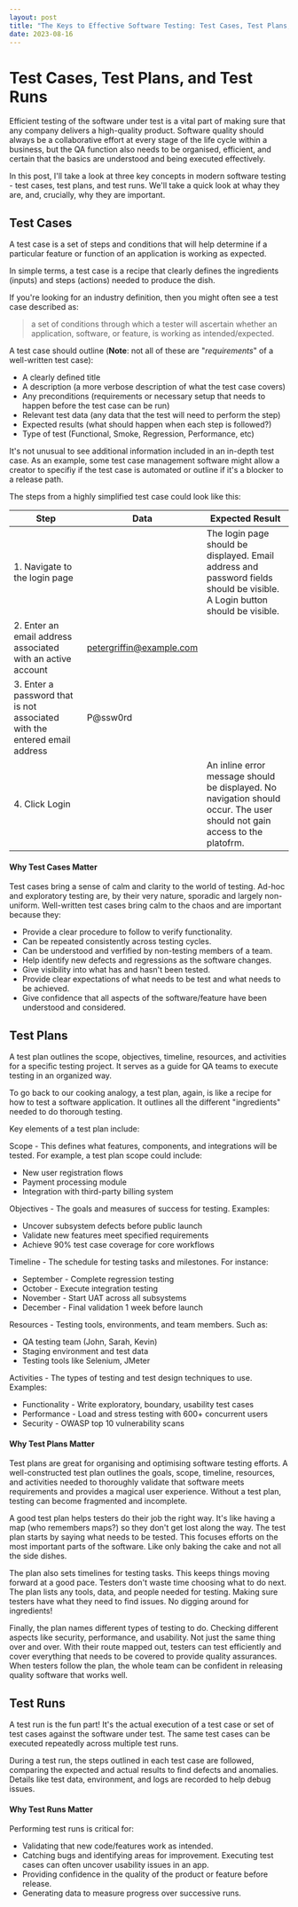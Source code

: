 ```yaml
---
layout: post
title: "The Keys to Effective Software Testing: Test Cases, Test Plans, and Test Runs"
date: 2023-08-16
---
```


# Test Cases, Test Plans, and Test Runs

Efficient testing of the software under test is a vital part of making sure that any company delivers a high-quality product. Software quality should always be a collaborative effort at every stage of the life cycle within a business, but the QA function also needs to be organised, efficient, and certain that the basics are understood and being executed effectively. 

In this post, I'll take a look at three key concepts in modern software testing - test cases, test plans, and test runs. We'll take a quick look at whay they are, and, crucially, why they are important. 

## Test Cases

A test case is a set of steps and conditions that will help determine if a particular feature or function of an application is working as expected.

In simple terms, a test case is a recipe that clearly defines the ingredients (inputs) and steps (actions) needed to produce the dish.

If you're looking for an industry definition, then you might often see a test case described as:

> a set of conditions through which a tester will ascertain whether an application, software, or feature, is working as intended/expected.

A test case should outline (**Note**: not all of these are "*requirements*" of a well-written test case):

- A clearly defined title
- A description (a more verbose description of what the test case covers)
- Any preconditions (requirements or necessary setup that needs to happen before the test case can be run)
- Relevant test data (any data that the test will need to perform the step)
- Expected results (what should happen when each step is followed?)
- Type of test (Functional, Smoke, Regression, Performance, etc)

It's not unusual to see additional information included in an in-depth test case. As an example, some test case management software might allow a creator to specifiy if the test case is automated or outline if it's a blocker to a release path.

The steps from a highly simplified test case could look like this:

| Step | Data | Expected Result |
| -----|------|-----------------|
| 1. Navigate to the login page |  | The login page should be displayed. Email address and password fields should be visible. A Login button should be visible. |
| 2. Enter an email address associated with an active account | petergriffin@example.com | |
| 3. Enter a password that is not associated with the entered email address | P@ssw0rd | | 
| 4. Click Login | | An inline error message should be displayed. No navigation should occur. The user should not gain access to the platofrm. | 

#### Why Test Cases Matter

Test cases bring a sense of calm and clarity to the world of testing. Ad-hoc and exploratory testing are, by their very nature, sporadic and largely non-uniform. Well-written test cases bring calm to the chaos and are important because they:

- Provide a clear procedure to follow to verify functionality.
- Can be repeated consistently across testing cycles.
- Can be understood and verfified by non-testing members of a team.
- Help identify new defects and regressions as the software changes.
- Give visibility into what has and hasn't been tested.
- Provide clear expectations of what needs to be test and what needs to be achieved.
- Give confidence that all aspects of the software/feature have been understood and considered. 

## Test Plans

A test plan outlines the scope, objectives, timeline, resources, and activities for a specific testing project. It serves as a guide for QA teams to execute testing in an organized way.

To go back to our cooking analogy, a test plan, again, is like a recipe for how to test a software application. It outlines all the different "ingredients" needed to do thorough testing.

Key elements of a test plan include:

Scope - This defines what features, components, and integrations will be tested. For example, a test plan scope could include:

- New user registration flows
- Payment processing module
- Integration with third-party billing system

Objectives - The goals and measures of success for testing. Examples:

- Uncover subsystem defects before public launch
- Validate new features meet specified requirements
- Achieve 90% test case coverage for core workflows

Timeline - The schedule for testing tasks and milestones. For instance:

- September - Complete regression testing
- October - Execute integration testing
- November - Start UAT across all subsystems
- December - Final validation 1 week before launch

Resources - Testing tools, environments, and team members. Such as:

- QA testing team (John, Sarah, Kevin)
- Staging environment and test data
- Testing tools like Selenium, JMeter

Activities - The types of testing and test design techniques to use. Examples:

- Functionality - Write exploratory, boundary, usability test cases
- Performance - Load and stress testing with 600+ concurrent users
- Security - OWASP top 10 vulnerability scans

#### Why Test Plans Matter

Test plans are great for organising and optimising software testing efforts. A well-constructed test plan outlines the goals, scope, timeline, resources, and activities needed to thoroughly validate that software meets requirements and provides a magical user experience. Without a test plan, testing can become fragmented and incomplete.

A good test plan helps testers do their job the right way. It's like having a map (who remembers maps?) so they don't get lost along the way. The test plan starts by saying what needs to be tested. This focuses efforts on the most important parts of the software. Like only baking the cake and not all the side dishes.

The plan also sets timelines for testing tasks. This keeps things moving forward at a good pace. Testers don't waste time choosing what to do next. The plan lists any tools, data, and people needed for testing. Making sure testers have what they need to find issues. No digging around for ingredients! 

Finally, the plan names different types of testing to do. Checking different aspects like security, performance, and usability. Not just the same thing over and over. With their route mapped out, testers can test efficiently and cover everything that needs to be covered to provide quality assurances. When testers follow the plan, the whole team can be confident in releasing quality software that works well.

## Test Runs

A test run is the fun part! It's the actual execution of a test case or set of test cases against the software under test. The same test cases can be executed repeatedly across multiple test runs.

During a test run, the steps outlined in each test case are followed, comparing the expected and actual results to find defects and anomalies. Details like test data, environment, and logs are recorded to help debug issues. 

#### Why Test Runs Matter

Performing test runs is critical for:

- Validating that new code/features work as intended.
- Catching bugs and identifying areas for improvement. Executing test cases can often uncover usability issues in an app.
- Providing confidence in the quality of the product or feature before release.
- Generating data to measure progress over successive runs.
